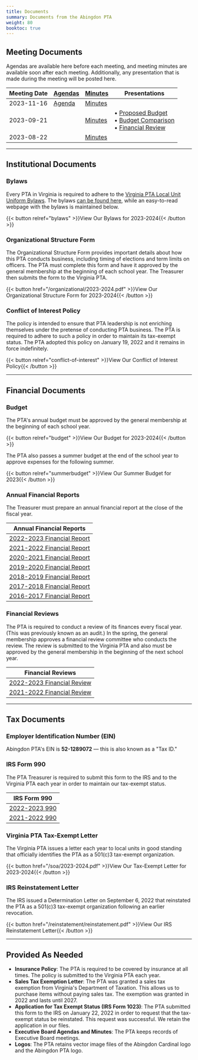 ```yaml
---
title: Documents
summary: Documents from the Abingdon PTA
weight: 80
booktoc: true
---
```


## Meeting Documents

Agendas are available here before each meeting, and meeting minutes are available soon after each meeting. Additionally, any presentation that is made during the meeting will be posted here.

| Meeting Date | [Agendas](/agendas) | [Minutes](/minutes) | Presentations |
| ------------ | ------------------- | ------------------- | ------------- |
| 2023-11-16   | [Agenda](/agendas/2023-11-16) | [Minutes](/minutes/2023-11-16) |
| 2023-09-21   |                    | [Minutes](/minutes/2023-09-21) | • [Proposed Budget](</presentations/2023-09-21_1.pdf>)<br>• [Budget Comparison](</presentations/2023-09-21_2.pdf>)<br>• [Financial Review](/financialreviews/2022-2023.pdf)
| 2023-08-22   |                    | [Minutes](/minutes/2023-08-22) |    |

---

## Institutional Documents

### Bylaws

Every PTA in Virginia is required to adhere to the [Virginia PTA Local Unit Uniform Bylaws](https://www.vapta.org/27-committees/bylaws). The bylaws [can be found here](/bylaws/2023-2024.pdf), while an easy-to-read webpage with the bylaws is maintained below.

{{< button relref="bylaws" >}}View Our Bylaws for 2023-2024{{< /button >}}

### Organizational Structure Form

The Organizational Structure Form provides important details about how this PTA conducts business, including timing of elections and term limits on officers. The PTA must complete this form and have it approved by the general membership at the beginning of each school year. The Treasurer then submits the form to the Virginia PTA.

{{< button href="/organizational/2023-2024.pdf" >}}View Our Organizational Structure Form for 2023-2024{{< /button >}}

### Conflict of Interest Policy

The policy is intended to ensure that PTA leadership is not enriching themselves under the pretense of conducting PTA business. The PTA is required to adhere to such a policy in order to maintain its tax-exempt status. The PTA adopted this policy on January 19, 2022 and it remains in force indefinitely.

{{< button relref="conflict-of-interest" >}}View Our Conflict of Interest Policy{{< /button >}}

---

## Financial Documents

### Budget

The PTA's annual budget must be approved by the general membership at the beginning of each school year.

{{< button relref="budget" >}}View Our Budget for 2023-2024{{< /button >}}

The PTA also passes a summer budget at the end of the school year to approve expenses for the following summer.

{{< button relref="summerbudget" >}}View Our Summer Budget for 2023{{< /button >}}

### Annual Financial Reports

The Treasurer must prepare an annual financial report at the close of the fiscal year.

| Annual Financial Reports |
|-|
| [2022-2023 Financial Report](/financialreports/2022-2023) |
| [2021-2022 Financial Report](/financialreports/2021-2022.pdf) |
| [2020-2021 Financial Report](/financialreports/2020-2021.pdf) |
| [2019-2020 Financial Report](/financialreports/2019-2020.pdf) |
| [2018-2019 Financial Report](/financialreports/2018-2019.pdf) |
| [2017-2018 Financial Report](/financialreports/2017-2018.pdf) |
| [2016-2017 Financial Report](/financialreports/2016-2017.pdf) |

### Financial Reviews

The PTA is required to conduct a review of its finances every fiscal year. (This was previously known as an audit.) In the spring, the general membership approves a financial review committee who conducts the review. The review is submitted to the Virginia PTA and also must be approved by the general membership in the beginning of the next school year.

| Financial Reviews |
|-|
| [2022-2023 Financial Review](/financialreviews/2022-2023.pdf) |
| [2021-2022 Financial Review](/financialreviews/2021-2022.pdf) |

---

## Tax Documents

### Employer Identification Number (EIN)

Abingdon PTA's EIN is **52-1289072** — this is also known as a "Tax ID."

### IRS Form 990

The PTA Treasurer is required to submit this form to the IRS and to the Virginia PTA each year in order to maintain our tax-exempt status.

| IRS Form 990 |
|-|
| [2022-2023 990](/990/2022-2023.pdf) |
| [2021-2022 990](/990/2021-2022.pdf) |

### Virginia PTA Tax-Exempt Letter

The Virginia PTA issues a letter each year to local units in good standing that officially identifies the PTA as a 501(c)3 tax-exempt organization.

{{< button href="/soa/2023-2024.pdf" >}}View Our Tax-Exempt Letter for 2023-2024{{< /button >}}

### IRS Reinstatement Letter

The IRS issued a Determination Letter on September 6, 2022 that reinstated the PTA as a 501(c)3 tax-exempt organization following an earlier revocation.

{{< button href="/reinstatement/reinstatement.pdf" >}}View Our IRS Reinstatement Letter{{< /button >}}

---

## Provided As Needed

- **Insurance Policy**: The PTA is required to be covered by insurance at all times. The policy is submitted to the Virginia PTA each year.
- **Sales Tax Exemption Letter**: The PTA was granted a sales tax exemption from Virginia's Department of Taxation. This allows us to purchase items without paying sales tax. The exemption was granted in 2022 and lasts until 2027.
- **Application for Tax Exempt Status (IRS Form 1023)**: The PTA submitted this form to the IRS on January 22, 2022 in order to request that the tax-exempt status be reinstated. This request was successful. We retain the application in our files.
- **Executive Board Agendas and Minutes**: The PTA keeps records of Executive Board meetings.
- **Logos**: The PTA retains vector image files of the Abingdon Cardinal logo and the Abingdon PTA logo.